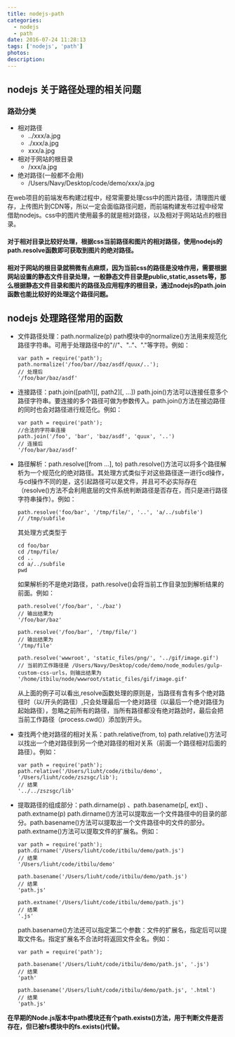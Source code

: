 ```yaml
---
title: nodejs-path
categories:
  - nodejs
  - path
date: 2016-07-24 11:28:13
tags: ['nodejs', 'path']
photos:
description:
---
```


## nodejs 关于路径处理的相关问题

### 路劲分类

- 相对路径
  - ../xxx/a.jpg
  - ./xxx/a.jpg
  - xxx/a.jpg
- 相对于网站的根目录
  - /xxx/a.jpg
- 绝对路径(一般都不会用)
  - /Users/Navy/Desktop/code/demo/xxx/a.jpg

在web项目的前端发布构建过程中，经常需要处理css中的图片路径，清理图片缓存，上传图片到CDN等，所以一定会面临路径问题，而前端构建发布过程中经常借助nodejs。css中的图片使用最多的就是相对路径，以及相对于网站站点的根目录。

#### 对于相对目录比较好处理，根据css当前路径和图片的相对路径，使用nodejs的path.resolve函数即可获取到图片的绝对路径。
#### 相对于网站的根目录就稍微有点麻烦，因为当前css的路径是没啥作用，需要根据网站设置的静态文件目录处理，一般静态文件目录是public,static,assets等，那么根据静态文件目录和图片的路径及应用程序的根目录，通过nodejs的path.join函数也能比较好的处理这个路径问题。 

## nodejs 处理路径常用的函数

<!-- more -->

- 文件路径处理：path.normalize(p)
  path模块中的normalize()方法用来规范化路径字符串。可用于处理路径中的"//"、".."、"."等字符。例如：
  ```
  var path = require('path');
  path.normalize('/foo/bar//baz/asdf/quux/..');
  // 处理后
  '/foo/bar/baz/asdf'
  ```
- 连接路径：path.join([path1][, path2][, ...])
  path.join()方法可以连接任意多个路径字符串。要连接的多个路径可做为参数传入。path.join()方法在接边路径的同时也会对路径进行规范化。例如：
  ```
  var path = require('path');
  //合法的字符串连接
  path.join('/foo', 'bar', 'baz/asdf', 'quux', '..')
  // 连接后
  '/foo/bar/baz/asdf'
  ```
- 路径解析：path.resolve([from ...], to)
  path.resolve()方法可以将多个路径解析为一个规范化的绝对路径。其处理方式类似于对这些路径逐一进行cd操作，与cd操作不同的是，这引起路径可以是文件，并且可不必实际存在（resolve()方法不会利用底层的文件系统判断路径是否存在，而只是进行路径字符串操作）。例如：
  ```
  path.resolve('foo/bar', '/tmp/file/', '..', 'a/../subfile')
  // /tmp/subfile
  ```
  其处理方式类型于
  ```
  cd foo/bar
  cd /tmp/file/
  cd ..
  cd a/../subfile
  pwd
  ```
  如果解析的不是绝对路径，path.resolve()会将当前工作目录加到解析结果的前面。例如：
  ```
  path.resolve('/foo/bar', './baz')
  // 输出结果为
  '/foo/bar/baz'

  path.resolve('/foo/bar', '/tmp/file/')
  // 输出结果为
  '/tmp/file'

  path.resolve('wwwroot', 'static_files/png/', '../gif/image.gif')
  // 当前的工作路径是 /Users/Navy/Desktop/code/demo/node_modules/gulp-custom-css-urls，则输出结果为
  '/home/itbilu/node/wwwroot/static_files/gif/image.gif'
  ```
  从上面的例子可以看出,resolve函数处理的原则是，当路径有含有多个绝对路径时（以/开头的路径）,只会处理最后一个绝对路径（以最后一个绝对路径为起始路径），忽略之前所有的路径，当所有路径都没有绝对路劲时，最后会把当前工作路径（process.cwd()）添加到开头。

- 查找两个绝对路径的相对关系：path.relative(from, to)
  path.relative()方法可以找出一个绝对路径到另一个绝对路径的相对关系（前面一个路径相对后面的路径）。例如：
  ```
  var path = require('path');
  path.relative('/Users/liuht/code/itbilu/demo', '/Users/liuht/code/zszsgc/lib');
  // 结果
  '../../zszsgc/lib'
  ```
- 提取路径的组成部分：path.dirname(p) 、path.basename(p[, ext]) 、path.extname(p)
  path.dirname()方法可以提取出一个文件路径中的目录的部分。path.basename()方法可以提取出一个文件路径中的文件的部分。path.extname()方法可以提取文件的扩展名。例如：
  ```
  var path = require('path');
  path.dirname('/Users/liuht/code/itbilu/demo/path.js')
  // 结果
  '/Users/liuht/code/itbilu/demo'

  path.basename('/Users/liuht/code/itbilu/demo/path.js')
  // 结果
  'path.js'

  path.extname('/Users/liuht/code/itbilu/demo/path.js')
  // 结果
  '.js'
  ```
  path.basename()方法还可以指定第二个参数：文件的扩展名，指定后可以提取文件名。指定扩展名不合法时将返回文件全名。例如：
  ```
  var path = require('path');

  path.basename('/Users/liuht/code/itbilu/demo/path.js', '.js')
  // 结果
  'path'

  path.basename('/Users/liuht/code/itbilu/demo/path.js', '.html')
  // 结果
  'path.js'
  ```

**在早期的Node.js版本中path模块还有个path.exists()方法，用于判断文件是否存在，但已被fs模块中的fs.exists()代替。**